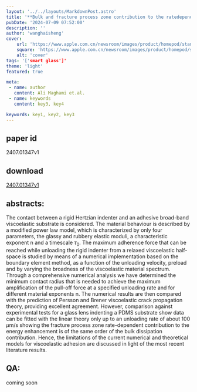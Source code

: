 ```yaml
---
layout: '../../layouts/MarkdownPost.astro'
title: '**Bulk and fracture process zone contribution to the ratedependent adhesion amplification in viscoelastic broadband materials**'
pubDate: '2024-07-09 07:52:00'
description: ''
author: 'wanghaisheng'
cover:
    url: 'https://www.apple.com.cn/newsroom/images/product/homepod/standard/Apple-HomePod-hero-230118_big.jpg.large_2x.jpg'
    square: 'https://www.apple.com.cn/newsroom/images/product/homepod/standard/Apple-HomePod-hero-230118_big.jpg.large_2x.jpg'
    alt: 'cover'
tags: '['smart glass']' 
theme: 'light'
featured: true

meta:
 - name: author
   content: Ali Maghami et.al.
 - name: keywords
   content: key3, key4

keywords: key1, key2, key3
---
```


## paper id
2407.01347v1
## download
[2407.01347v1](http://arxiv.org/abs/2407.01347v1)
## abstracts:
The contact between a rigid Hertzian indenter and an adhesive broad-band viscoelastic substrate is considered. The material behaviour is described by a modified power law model, which is characterized by only four parameters, the glassy and rubbery elastic moduli, a characteristic exponent n and a timescale ${\tau}_0$. The maximum adherence force that can be reached while unloading the rigid indenter from a relaxed viscoelastic half-space is studied by means of a numerical implementation based on the boundary element method, as a function of the unloading velocity, preload and by varying the broadness of the viscoelastic material spectrum. Through a comprehensive numerical analysis we have determined the minimum contact radius that is needed to achieve the maximum amplification of the pull-off force at a specified unloading rate and for different material exponents n. The numerical results are then compared with the prediction of Persson and Brener viscoelastic crack propagation theory, providing excellent agreement. However, comparison against experimental tests for a glass lens indenting a PDMS substrate show data can be fitted with the linear theory only up to an unloading rate of about $100 \textrm{ $\mu$}$m/s showing the fracture process zone rate-dependent contribution to the energy enhancement is of the same order of the bulk dissipation contribution. Hence, the limitations of the current numerical and theoretical models for viscoelastic adhesion are discussed in light of the most recent literature results.
## QA:
coming soon
